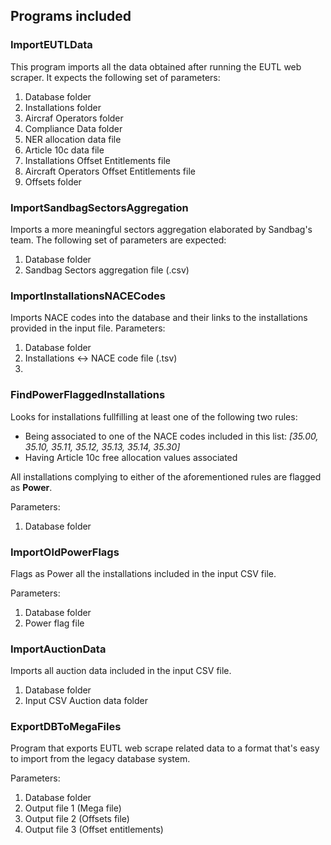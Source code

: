 ## Programs included

### ImportEUTLData

This program imports all the data obtained after running the EUTL web scraper.
It expects the following set of parameters:

1. Database folder
2. Installations folder
3. Aircraf Operators folder
4. Compliance Data folder
5. NER allocation data file
6. Article 10c data file
7. Installations Offset Entitlements file
8. Aircraft Operators Offset Entitlements file
9. Offsets folder

### ImportSandbagSectorsAggregation

Imports a more meaningful sectors aggregation elaborated by Sandbag's team.
The following set of parameters are expected:

1. Database folder
2. Sandbag Sectors aggregation file (.csv)

### ImportInstallationsNACECodes

Imports NACE codes into the database and their links to the installations provided in the input file.
Parameters:

1. Database folder
2. Installations <-> NACE code file (.tsv)
3. 

### FindPowerFlaggedInstallations

Looks for installations fullfilling at least one of the following two rules:

* Being associated to one of the NACE codes included in this list: _[35.00, 35.10, 35.11, 35.12, 35.13, 35.14, 35.30]_
* Having Article 10c free allocation values associated

All installations complying to either of the aforementioned rules are flagged as **Power**. 

Parameters: 

1. Database folder


### ImportOldPowerFlags

Flags as Power all the installations included in the input CSV file.

Parameters:

1. Database folder
2. Power flag file

### ImportAuctionData

Imports all auction data included in the input CSV file.

1. Database folder
2. Input CSV Auction data folder

### ExportDBToMegaFiles

Program that exports EUTL web scrape related data to a format that's easy to import from the legacy database system. 

Parameters:

1. Database folder 
2. Output file 1 (Mega file)
3. Output file 2 (Offsets file) 
4. Output file 3 (Offset entitlements)

